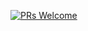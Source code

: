 [![PRs Welcome](https://img.shields.io/badge/PRs-welcome-brightgreen.svg?style=flat-square)](http://makeapullrequest.com)